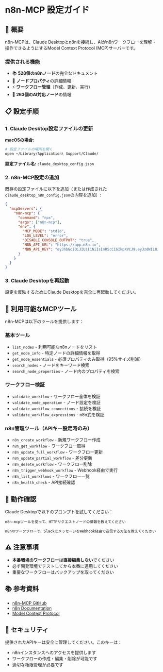 # n8n-MCP 設定ガイド

## 🚀 概要

n8n-MCPは、Claude Desktopとn8nを接続し、AIがn8nワークフローを理解・操作できるようにするModel Context Protocol (MCP)サーバーです。

### 提供される機能
- 📚 **528個のn8nノード**の完全なドキュメント
- 🔧 **ノードプロパティ**の詳細情報
- ⚡ **ワークフロー管理**（作成、更新、実行）
- 🤖 **263個のAI対応ノード**の情報

## 📋 設定手順

### 1. Claude Desktop設定ファイルの更新

**macOSの場合:**
```bash
# 設定ファイルの場所を開く
open ~/Library/Application\ Support/Claude/
```

**設定ファイル名:** `claude_desktop_config.json`

### 2. n8n-MCP設定の追加

既存の設定ファイルに以下を追加（または作成された`claude_desktop_n8n_config.json`の内容を追加）:

```json
{
  "mcpServers": {
    "n8n-mcp": {
      "command": "npx",
      "args": ["n8n-mcp"],
      "env": {
        "MCP_MODE": "stdio",
        "LOG_LEVEL": "error",
        "DISABLE_CONSOLE_OUTPUT": "true",
        "N8N_API_URL": "https://app.n8n.io",
        "N8N_API_KEY": "eyJhbGciOiJIUzI1NiIsInR5cCI6IkpXVCJ9.eyJzdWIiOiIxZDhkZjBkNS1jNTc2LTRkMTctOTZmZC1lYzYwNjUyZDQ2OTQiLCJpc3MiOiJuOG4iLCJhdWQiOiJwdWJsaWMtYXBpIiwiaWF0IjoxNzUyMzE5Mzk5fQ.m3nqC6d3HimtXRhlVAHu-jDG70Xex9KA8PgKZ0Z1-B8"
      }
    }
  }
}
```

### 3. Claude Desktopを再起動

設定を反映するためにClaude Desktopを完全に再起動してください。

## 🔧 利用可能なMCPツール

n8n-MCPは以下のツールを提供します：

### 基本ツール
- `list_nodes` - 利用可能なn8nノードをリスト
- `get_node_info` - 特定ノードの詳細情報を取得
- `get_node_essentials` - 必須プロパティのみ取得（95%サイズ削減）
- `search_nodes` - ノードをキーワード検索
- `search_node_properties` - ノード内のプロパティを検索

### ワークフロー検証
- `validate_workflow` - ワークフロー全体を検証
- `validate_node_operation` - ノード設定を検証
- `validate_workflow_connections` - 接続を検証
- `validate_workflow_expressions` - n8n式を検証

### n8n管理ツール（APIキー設定時のみ）
- `n8n_create_workflow` - 新規ワークフロー作成
- `n8n_get_workflow` - ワークフロー取得
- `n8n_update_full_workflow` - ワークフロー更新
- `n8n_update_partial_workflow` - 差分更新
- `n8n_delete_workflow` - ワークフロー削除
- `n8n_trigger_webhook_workflow` - Webhook経由で実行
- `n8n_list_workflows` - ワークフロー一覧
- `n8n_health_check` - API接続確認

## 🧪 動作確認

Claude Desktopで以下のプロンプトを試してください：

```
n8n-mcpツールを使って、HTTPリクエストノードの情報を教えてください
```

```
n8nのワークフローで、SlackにメッセージをWebhook経由で送信する方法を教えてください
```

## ⚠️ 注意事項

- **本番環境のワークフローは直接編集しない**でください
- 必ず開発環境でテストしてから本番に適用してください
- 重要なワークフローはバックアップを取ってください

## 📚 参考資料

- [n8n-MCP GitHub](https://github.com/czlonkowski/n8n-mcp)
- [n8n Documentation](https://docs.n8n.io/)
- [Model Context Protocol](https://github.com/modelcontextprotocol)

## 🔐 セキュリティ

提供されたAPIキーは安全に管理してください。このキーは：
- n8nインスタンスへのアクセスを提供します
- ワークフローの作成・編集・削除が可能です
- 適切な権限管理が必要です